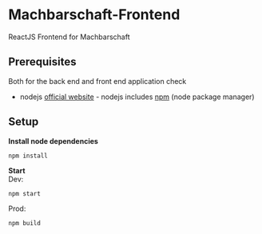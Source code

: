 # Machbarschaft-Frontend
ReactJS Frontend for Machbarschaft

## Prerequisites
Both for the back end and front end application check
* nodejs [official website](https://nodejs.org/en/) - nodejs includes [npm](https://www.npmjs.com/) (node package manager)

## Setup
**Install node dependencies**
```
npm install
```

**Start**  
Dev: 
```
npm start
```
Prod:
```
npm build
```
